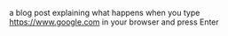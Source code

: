  a blog post explaining what happens when you type https://www.google.com in your browser and press Enter
